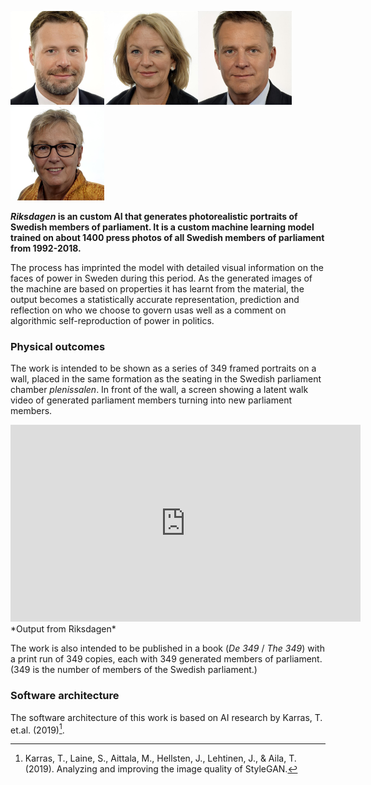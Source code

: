 <img src="https://github.com/machinesarenotpeople/Riksdagen/raw/gh-pages/assets/img/1.jpeg" width="150" height="150"><img src="https://github.com/machinesarenotpeople/Riksdagen/raw/gh-pages/assets/img/3.jpeg" width="150" height="150"><img src="https://github.com/machinesarenotpeople/Riksdagen/raw/gh-pages/assets/img/5.jpeg" width="150" height="150"><img src="https://github.com/machinesarenotpeople/Riksdagen/raw/gh-pages/assets/img/8.jpeg" width="150" height="150">

**_Riksdagen_ is an custom AI that generates photorealistic portraits of Swedish members of parliament. It is a custom machine learning model trained on about 1400 press photos of all Swedish members of parliament from 1992-2018.**

The process has imprinted the model with detailed visual information on the faces of power in Sweden during this period. As the generated images of the machine are based on properties it has learnt from the material, the output becomes a statistically accurate representation, prediction and reflection on who we choose to govern usas well as a comment on algorithmic self-reproduction of power in politics.


### Physical outcomes

The work is intended to be shown as a series of 349 framed portraits on a wall, placed in the same formation as the seating in the Swedish parliament chamber *plenissalen*. In front of the wall, a screen showing a latent walk video of generated parliament members turning into new parliament members.

<iframe width="560" height="315" src="https://www.youtube.com/embed/ZZek1ozIV7k" frameborder="0" allow="autoplay; encrypted-media" allowfullscreen></iframe>
*Output from Riksdagen*

The work is also intended to be published in a book (*De 349* / *The 349*) with a print run of 349 copies, each with 349 generated members of parliament. (349 is the number of members of the Swedish parliament.)

### Software architecture

The software architecture of this work is based on AI research by Karras, T. et.al. (2019)[^1].


[^1]: Karras, T., Laine, S., Aittala, M., Hellsten, J., Lehtinen, J., & Aila, T. (2019). Analyzing and improving the image quality of StyleGAN.
